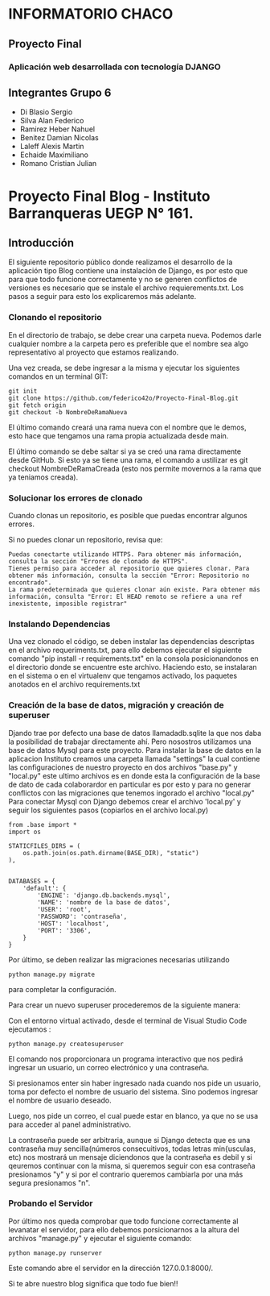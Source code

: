 # INFORMATORIO CHACO
## Proyecto Final 
### Aplicación web desarrollada con tecnología DJANGO


## Integrantes Grupo 6

* Di Blasio Sergio
* Silva Alan Federico
* Ramirez Heber Nahuel
* Benitez Damian Nicolas
* Laleff Alexis Martin
* Echaide Maximiliano
* Romano Cristian Julian


# Proyecto Final Blog - Instituto Barranqueras UEGP N° 161.
## Introducción

El siguiente repositorio público donde realizamos el desarrollo de la aplicación tipo Blog contiene una instalación de Django, es por esto que para que todo funcione correctamente y no se generen conflictos de versiones es necesario que se instale el archivo requierements.txt. Los pasos a seguir para esto los explicaremos más adelante.


### Clonando el repositorio

En el directorio de trabajo, se debe crear una carpeta nueva. Podemos darle cualquier nombre a la carpeta pero es preferible que el nombre sea algo representativo al proyecto que estamos realizando.

Una vez creada, se debe ingresar a la misma y ejecutar los siguientes comandos en un terminal GIT:
```
git init
git clone https://github.com/federico42o/Proyecto-Final-Blog.git
git fetch origin
git checkout -b NombreDeRamaNueva
```

El último comando creará una rama nueva con el nombre que le demos, esto hace que tengamos una rama propia actualizada desde main.

El último comando se debe saltar si ya se creó una rama directamente desde GitHub. Si esto ya se tiene una rama, el comando a ustilizar es git checkout NombreDeRamaCreada (esto nos permite movernos a la rama que ya teniamos creada).

### Solucionar los errores de clonado

Cuando clonas un repositorio, es posible que puedas encontrar algunos errores.

Si no puedes clonar un repositorio, revisa que:
```
Puedas conectarte utilizando HTTPS. Para obtener más información, consulta la sección "Errores de clonado de HTTPS".
Tienes permiso para acceder al repositorio que quieres clonar. Para obtener más información, consulta la sección "Error: Repositorio no encontrado".
La rama predeterminada que quieres clonar aún existe. Para obtener más información, consulta "Error: El HEAD remoto se refiere a una ref inexistente, imposible registrar"
```

### Instalando Dependencias

Una vez clonado el código, se deben instalar las dependencias descriptas en el archivo requeriments.txt, para ello debemos ejecutar el siguiente comando "pip install -r requirements.txt" en la consola posicionandonos en el directorio donde se encuentre este archivo.
Haciendo esto, se instalaran en el sistema o en el virtualenv que tengamos activado, los paquetes anotados en el archivo requirements.txt



### Creación de la base de datos, migración y creación de superuser

Djando trae por defecto una base de datos llamadadb.sqlite la que nos daba la posibilidad de trabajar directamente ahí.
Pero nosostros utilizamos una base de datos Mysql para este proyecto.
Para instalar la base de datos en la aplicacion Instituto creamos una carpeta llamada "settings" la cual contiene las configuraciones de nuestro proyecto en dos archivos "base.py" y "local.py" este ultimo archivos es en donde esta la configuración de la base de dato de cada colaborardor en particular es por esto y para no generar conflictos con las migraciones que tenemos ingorado el archivo "local.py"
Para conectar Mysql con Django debemos crear el archivo 'local.py' y seguir los siguientes pasos (copiarlos en el archivo local.py)
```
from .base import *
import os

STATICFILES_DIRS = (
    os.path.join(os.path.dirname(BASE_DIR), "static")
),


DATABASES = {
    'default': {
        'ENGINE': 'django.db.backends.mysql',
        'NAME': 'nombre de la base de datos',
        'USER': 'root',
        'PASSWORD': 'contraseña',
        'HOST': 'localhost',
        'PORT': '3306',
    }
}
```
Por último, se deben realizar las migraciones necesarias utilizando
```
python manage.py migrate 
```
para completar la configuración.

Para crear un nuevo superuser procederemos de la siguiente manera:

Con el entorno virtual activado, desde el terminal de Visual Studio Code ejecutamos :

```python manage.py createsuperuser```

El comando nos proporcionara un programa interactivo que nos pedirá ingresar un usuario, un correo electrónico y una contraseña.

Si presionamos enter sin haber ingresado nada cuando nos pide un usuario, toma por defecto el nombre de usuario del sistema. Sino podemos ingresar el nombre de usuario deseado.

Luego, nos pide un correo, el cual puede estar en blanco, ya que no se usa para acceder al panel administrativo.

La contraseña puede ser arbitraria, aunque si Django detecta que es una contraseña muy sencilla(números consecuitivos, todas letras min{usculas, etc) nos mostrará un mensaje diciendonos que la contraseña es debil y si qeuremos continuar con la misma, si queremos seguir con esa contraseña presionamos "y" y si por el contrario queremos cambiarla por una más segura presionamos "n". 

### Probando el Servidor

Por último nos queda comprobar que todo funcione correctamente al levanatar el servidor, para ello debemos porsicionarnos a la altura del archivos "manage.py" y ejecutar el siguiente comando:

```python manage.py runserver```

Este comando abre el servidor en la dirección 127.0.0.1:8000/.


Si te abre nuestro blog significa que todo fue bien!!
